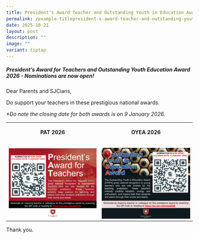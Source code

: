 ```yaml
---
title: President's Award Teacher and Outstanding Youth in Education Award 2026
permalink: /example-titlepresident-s-award-teacher-and-outstanding-youth-in-education-award-2026/
date: 2025-10-21
layout: post
description: ""
image: ""
variant: tiptap
---
```

<h5>President’s Award for Teachers and Outstanding Youth Education Award 2026 - Nominations are now open!</h5>
<p>Dear Parents and SJCians,</p>
<p>Do support your teachers in these prestigious national awards.</p>
<p><em>*Do note the closing date for both awards is on 9 January 2026.</em>
</p>
<p></p>
<table style="minWidth: 50px">
<colgroup>
<col>
<col>
</colgroup>
<tbody>
<tr>
<th rowspan="1" colspan="1">
<p>PAT 2026</p>
</th>
<th rowspan="1" colspan="1">
<p>OYEA 2026</p>
</th>
</tr>
<tr>
<td rowspan="1" colspan="1">
<p></p>
<div class="isomer-image-wrapper">
<img style="width: 100%" height="auto" width="100%" alt="" src="/images/News and Events/Announcements/PAT_2026.jpg">
</div>
</td>
<td rowspan="1" colspan="1">
<p></p>
<div class="isomer-image-wrapper">
<img style="width: 100%" height="auto" width="100%" alt="" src="/images/News and Events/Announcements/OYEA_2026.jpg">
</div>
</td>
</tr>
</tbody>
</table>
<p></p>
<p>Thank you.</p>